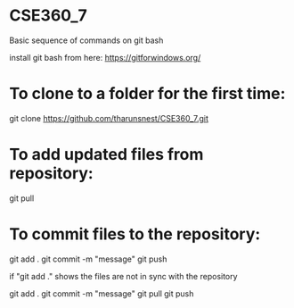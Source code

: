 # CSE360_7

Basic sequence of commands on git bash

install git bash from here:
https://gitforwindows.org/

# To clone to a folder for the first time:

git clone https://github.com/tharunsnest/CSE360_7.git

# To add updated files from repository:

git pull

# To commit files to the repository:

git add .
git commit -m "message"
git push

if "git add ." shows the files are not in sync with the repository

git add .
git commit -m "message"
git pull
git push
